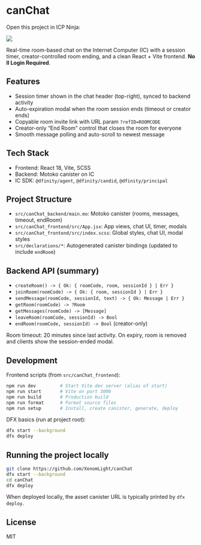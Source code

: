 # canChat
Open this project in ICP Ninja:

[![](https://icp.ninja/assets/open.svg)](https://icp.ninja/i?g=https://github.com/XenomLight/canChat)

Real-time room-based chat on the Internet Computer (IC) with a session timer, creator-controlled room ending, and a clean React + Vite frontend. **No II Login Required**.

## Features

- Session timer shown in the chat header (top-right), synced to backend activity
- Auto-expiration modal when the room session ends (timeout or creator ends)
- Copyable room invite link with URL param `?refID=ROOMCODE`
- Creator-only “End Room” control that closes the room for everyone
- Smooth message polling and auto-scroll to newest message

## Tech Stack

- Frontend: React 18, Vite, SCSS
- Backend: Motoko canister on IC
- IC SDK: `@dfinity/agent`, `@dfinity/candid`, `@dfinity/principal`

## Project Structure

- `src/canChat_backend/main.mo`: Motoko canister (rooms, messages, timeout, endRoom)
- `src/canChat_frontend/src/App.jsx`: App views, chat UI, timer, modals
- `src/canChat_frontend/src/index.scss`: Global styles, chat UI, modal styles
- `src/declarations/*`: Autogenerated canister bindings (updated to include `endRoom`)

## Backend API (summary)

- `createRoom() -> { Ok: { roomCode, room, sessionId } | Err }`
- `joinRoom(roomCode) -> { Ok: { room, sessionId } | Err }`
- `sendMessage(roomCode, sessionId, text) -> { Ok: Message | Err }`
- `getRoom(roomCode) -> ?Room`
- `getMessages(roomCode) -> [Message]`
- `leaveRoom(roomCode, sessionId) -> Bool`
- `endRoom(roomCode, sessionId) -> Bool` (creator-only)

Room timeout: 20 minutes since last activity. On expiry, room is removed and clients show the session-ended modal.

## Development

Frontend scripts (from `src/canChat_frontend`):

```bash
npm run dev         # Start Vite dev server (alias of start)
npm run start       # Vite on port 3000
npm run build       # Production build
npm run format      # Format source files
npm run setup       # Install, create canister, generate, deploy
```

DFX basics (run at project root):

```bash
dfx start --background
dfx deploy
```

## Running the project locally

```bash
git clone https://github.com/XenomLight/canChat
dfx start --background
cd canChat
dfx deploy
```

When deployed locally, the asset canister URL is typically printed by `dfx deploy`.

## License

MIT
